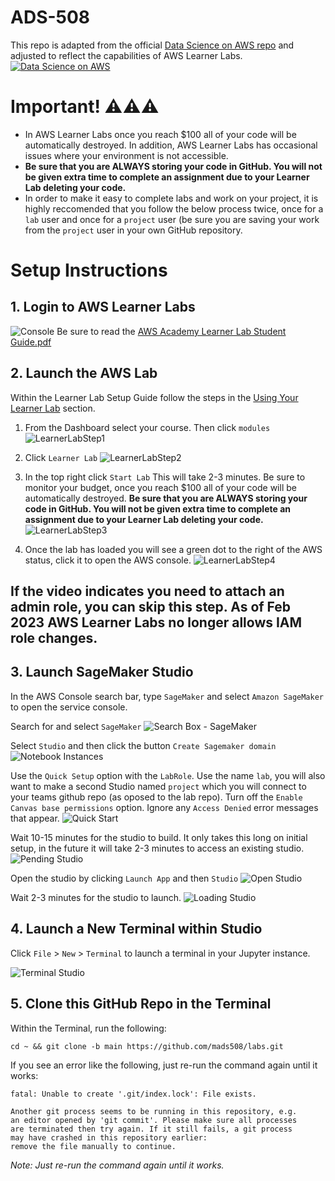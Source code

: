# ADS-508
This repo is adapted from the official [Data Science on AWS repo](https://github.com/data-science-on-aws/data-science-on-aws) and adjusted to reflect the capabilities of AWS Learner Labs.
[![Data Science on AWS](img/data-science-on-aws-book.png)](https://www.amazon.com/Data-Science-AWS-End-End/dp/1492079391/)

# Important! :warning::warning::warning:

- In AWS Learner Labs once you reach $100 all of your code will be automatically destroyed. In addition, AWS Learner Labs has occasional issues where your environment is not accessible.
- **Be sure that you are ALWAYS storing your code in GitHub. You will not be given extra time to complete an assignment due to your Learner Lab deleting your code.**
- In order to make it easy to complete labs and work on your project, it is highly reccomended that you follow the below process twice, once for a `lab` user and once for a `project` user (be sure you are saving your work from the `project` user in your own GitHub repository.



# Setup Instructions

## 1. Login to AWS Learner Labs

![Console](img/aws_console.png)
Be sure to read the [AWS Academy Learner Lab Student Guide.pdf](https://github.com/MADS508/labs/files/12005191/AWS.Academy.Learner.Lab.Student.Guide.pdf)


## 2. Launch the AWS Lab
Within the Learner Lab Setup Guide follow the steps in the [Using Your Learner Lab](https://ole.sandiego.edu/bbcswebdav/pid-2625324-dt-content-rid-35250884_1/xid-35250884_1) section.

1. From the Dashboard select your course. Then click `modules`
![LearnerLabStep1](img/LearnerLabsStep1.png)

2. Click `Learner Lab`
![LearnerLabStep2](img/LearnerLabsStep2.png)

3. In the top right click `Start Lab` This will take 2-3 minutes. Be sure to monitor your budget, once you reach $100 all of your code will be automatically destroyed. **Be sure that you are ALWAYS storing your code in GitHub. You will not be given extra time to complete an assignment due to your Learner Lab deleting your code.**
![LearnerLabStep3](img/LearnerLabsStep3.png)

4. Once the lab has loaded you will see a green dot to the right of the AWS status, click it to open the AWS console.
![LearnerLabStep4](img/LearnerLabsStep4.png)


## If the video indicates you need to attach an admin role, you can skip this step. As of Feb 2023 AWS Learner Labs no longer allows IAM role changes.

## 3. Launch SageMaker Studio

In the AWS Console search bar, type `SageMaker` and select `Amazon SageMaker` to open the service console.

Search for and select `SageMaker`
![Search Box - SageMaker](img/search-box-sagemaker.png)

Select `Studio` and then click the button `Create Sagemaker domain`
![Notebook Instances](img/sagemaker_domain.png)

Use the `Quick Setup` option with the `LabRole`. Use the name ``lab``, you will also want to make a second Studio named ``project`` which you will connect to your teams github repo (as oposed to the lab repo). Turn off the `Enable Canvas base permissions` option.  Ignore any `Access Denied` error messages that appear.
![Quick Start](img/sm-quickstart-iam-existing-2.png)

Wait 10-15 minutes for the studio to build. It only takes this long on initial setup, in the future it will take 2-3 minutes to access an existing studio.
![Pending Studio](img/studio_pending.png)

Open the studio by clicking `Launch App` and then `Studio`
![Open Studio](img/studio_open.png)

Wait 2-3 minutes for the studio to launch.
![Loading Studio](img/studio_loading.png)


## 4. Launch a New Terminal within Studio

Click `File` > `New` > `Terminal` to launch a terminal in your Jupyter instance.

![Terminal Studio](img/studio_terminal.png)


## 5. Clone this GitHub Repo in the Terminal

Within the Terminal, run the following:

```
cd ~ && git clone -b main https://github.com/mads508/labs.git

```

If you see an error like the following, just re-run the command again until it works:
```
fatal: Unable to create '.git/index.lock': File exists.

Another git process seems to be running in this repository, e.g.
an editor opened by 'git commit'. Please make sure all processes
are terminated then try again. If it still fails, a git process
may have crashed in this repository earlier:
remove the file manually to continue.
```
_Note:  Just re-run the command again until it works._
